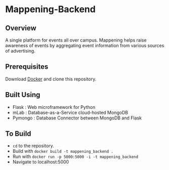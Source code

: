 # Mappening-Backend

## Overview
A single platform for events all over campus. Mappening helps raise awareness of events by aggregating event information from various sources of advertising.

## Prerequisites
Download [Docker](https://www.docker.com) and clone this repository. 

## Built Using
* Flask : Web microframework for Python
* mLab : Database-as-a-Service cloud-hosted MongoDB
* Pymongo : Database Connector between MongoDB and Flask

## To Build
* `cd` to the repository.
* Build with `docker build -t mappening_backend .`
* Run with `docker run -p 5000:5000 -i -t mappening_backend`
* Navigate to localhost:5000
